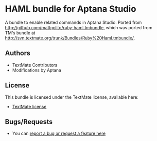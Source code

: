 # HAML bundle for Aptana Studio

A bundle to enable related commands in Aptana Studio. Ported from http://github.com/mattpolito/ruby-haml.tmbundle, which was ported from TM's bundle at http://svn.textmate.org/trunk/Bundles/Ruby%20Haml.tmbundle/.

## Authors

* TextMate Contributors
* Modifications by Aptana

## License

This bundle is licensed under the TextMate license, available here:

* [TextMate license](http://svn.textmate.org/trunk/LICENSE)

## Bugs/Requests

* You can [report a bug or request a feature here](http://github.com/aptana/haml.ruble/issues)
